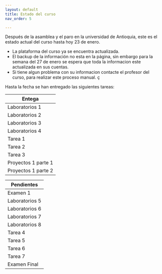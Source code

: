 ```yaml
---
layout: default
title: Estado del curso 
nav_order: 5

---
```



Después de la asamblea y el paro en la universidad de Antioquia, este es el estado actual del curso hasta hoy 23 de enero.

- La plataforma del curso ya se encuentra actualizada. 
- El backup de la información no esta en la página, sin embargo para la semana del  27 de enero se espera que toda la informacion este actualizada en sus cuentas. 
- Si tiene algun problema con su informacion contacte el profesor del curso, para realizar este proceso manual. ç


Hasta la fecha se han entregado las siguientes tareas: 

|Entega |
|------ |
|Laboratorios 1|
|Laboratorios 2|
|Laboratorios 3|
|Laboratorios 4|
|Tarea 1|
|Tarea 2|
|Tarea 3|
|Proyectos 1 parte 1|
|Proyectos 1 parte 2|


|Pendientes |
|------ |
|Examen 1|
|Laboratorios 5|
|Laboratorios 6|
|Laboratorios 7|
|Laboratorios 8|
|Tarea 4|
|Tarea 5|
|Tarea 6|
|Tarea 7|
|Examen Final|
